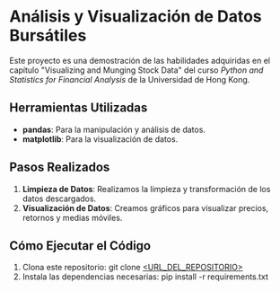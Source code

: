 
# Análisis y Visualización de Datos Bursátiles

Este proyecto es una demostración de las habilidades adquiridas en el capítulo "Visualizing and Munging Stock Data" del curso *Python and Statistics for Financial Analysis* de la Universidad de Hong Kong.

## Herramientas Utilizadas

- **pandas**: Para la manipulación y análisis de datos.
- **matplotlib**: Para la visualización de datos.


## Pasos Realizados

1. **Limpieza de Datos**: Realizamos la limpieza y transformación de los datos descargados.
2. **Visualización de Datos**: Creamos gráficos para visualizar precios, retornos y medias móviles.

## Cómo Ejecutar el Código

1. Clona este repositorio:
    git clone [<URL_DEL_REPOSITORIO>](https://github.com/prquezada/Financial-Analysis.git)
2. Instala las dependencias necesarias:
    pip install -r requirements.txt
